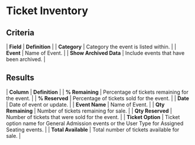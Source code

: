 # Ticket Inventory

## Criteria

| **Field** | **Definition** |
| **Category** | Category the event is listed within. |
| **Event** | Name of Event. |
| **Show Archived Data** | Include events that have been archived. |

## Results

| **Column** | **Definition** |
| **% Remaining** | Percentage of tickets remaining for the event. |
| **% Reserved** | Percentage of tickets sold for the event. |
| **Date** | Date of event or update. |
| **Event Name** | Name of Event. |
| **Qty Remaining** | Number of tickets remaining for sale. |
| **Qty Reserved** | Number of tickets that were sold for the event. |
| **Ticket Option** | Ticket option name for General Admission events or the User Type for Assigned Seating events. |
| **Total Available** | Total number of tickets available for sale. |

